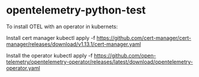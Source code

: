 # opentelemetry-python-test

To install OTEL with an operator in kubernets:

Install cert manager
kubectl apply -f https://github.com/cert-manager/cert-manager/releases/download/v1.13.1/cert-manager.yaml

Install the operator
kubectl apply -f https://github.com/open-telemetry/opentelemetry-operator/releases/latest/download/opentelemetry-operator.yaml
